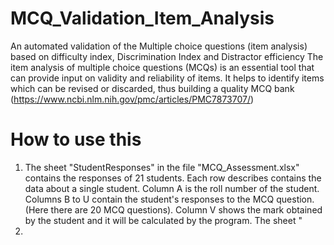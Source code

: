 # MCQ_Validation_Item_Analysis
An automated validation of the Multiple choice questions (item analysis) based on difficulty index, Discrimination Index and Distractor efficiency
The item analysis of multiple choice questions (MCQs) is an essential tool that can provide input on validity and reliability of items. It helps to identify items which can be revised or discarded, thus building a quality MCQ bank (https://www.ncbi.nlm.nih.gov/pmc/articles/PMC7873707/)



# How to use this
1. The sheet "StudentResponses" in the file "MCQ_Assessment.xlsx" contains the responses of 21 students. Each row describes contains the data about a single student. Column A is the roll number of the student. Columns B to U contain the student's responses to the MCQ question. (Here there are 20 MCQ questions). Column V shows the mark obtained by the student and it will be calculated by the program. The sheet "
2. 
